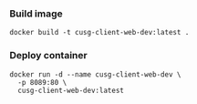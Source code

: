 ### Build image
`docker build -t cusg-client-web-dev:latest .`

### Deploy container
```
docker run -d --name cusg-client-web-dev \
  -p 8089:80 \
  cusg-client-web-dev:latest
```
